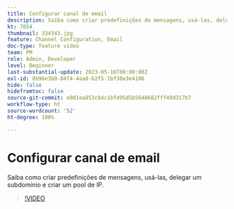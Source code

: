 ```yaml
---
title: Configurar canal de email
description: Saiba como criar predefinições de mensagens, usá-las, delegar um subdomínio e criar um pool de IP.
kt: 7854
thumbnail: 334343.jpg
feature: Channel Configuration, Email
doc-type: feature video
team: PM
role: Admin, Developer
level: Beginner
last-substantial-update: 2023-05-16T00:00:00Z
exl-id: 8b96e3b0-84f4-4aa8-b2f5-1bf30e3e4106
hide: false
hidefromtoc: false
source-git-commit: e801ea853c84c1bfd95d5b5648682fff49d317b7
workflow-type: ht
source-wordcount: '52'
ht-degree: 100%

---
```


# Configurar canal de email

Saiba como criar predefinições de mensagens, usá-las, delegar um subdomínio e criar um pool de IP.

>[!VIDEO](https://video.tv.adobe.com/v/334343?quality=12&learn=on)
